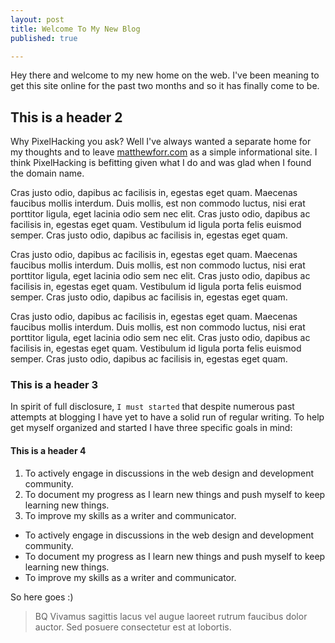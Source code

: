 ```yaml
---
layout: post
title: Welcome To My New Blog
published: true

---
```


Hey there and welcome to my new home on the web. I've been meaning to get this site online for the past two months and so it has finally come to be.

## This is a header 2
Why PixelHacking you ask? Well I've always wanted a separate home for my thoughts and to leave [matthewforr.com](http://matthewforr.com) as a simple informational site. I think PixelHacking is befitting given what I do and was glad when I found the domain name.

Cras justo odio, dapibus ac facilisis in, egestas eget quam. Maecenas faucibus mollis interdum. Duis mollis, est non commodo luctus, nisi erat porttitor ligula, eget lacinia odio sem nec elit. Cras justo odio, dapibus ac facilisis in, egestas eget quam. Vestibulum id ligula porta felis euismod semper. Cras justo odio, dapibus ac facilisis in, egestas eget quam.

Cras justo odio, dapibus ac facilisis in, egestas eget quam. Maecenas faucibus mollis interdum. Duis mollis, est non commodo luctus, nisi erat porttitor ligula, eget lacinia odio sem nec elit. Cras justo odio, dapibus ac facilisis in, egestas eget quam. Vestibulum id ligula porta felis euismod semper. Cras justo odio, dapibus ac facilisis in, egestas eget quam.

Cras justo odio, dapibus ac facilisis in, egestas eget quam. Maecenas faucibus mollis interdum. Duis mollis, est non commodo luctus, nisi erat porttitor ligula, eget lacinia odio sem nec elit. Cras justo odio, dapibus ac facilisis in, egestas eget quam. Vestibulum id ligula porta felis euismod semper. Cras justo odio, dapibus ac facilisis in, egestas eget quam.

### This is a header 3
In spirit of full disclosure, `I must started` that despite numerous past attempts at blogging I have yet to have a solid run of regular writing. To help get myself organized and started I have three specific goals in mind:

#### This is a header 4
1. To actively engage in discussions in the web design and development community.
2. To document my progress as I learn new things and push myself to keep learning new things.
3. To improve my skills as a writer and communicator.

- To actively engage in discussions in the web design and development community.
- To document my progress as I learn new things and push myself to keep learning new things.
- To improve my skills as a writer and communicator.

So here goes :)

> BQ Vivamus sagittis lacus vel augue laoreet rutrum faucibus dolor auctor. Sed posuere consectetur est at lobortis.